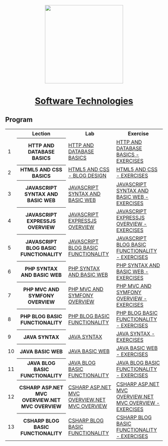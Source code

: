<p align="center"><img src="http://spaceappschallengebulgaria.eu/sites/default/files/softuni.png" width = 250 /></p>

# <a href="https://softuni.bg/trainings/1939/programming-fundamentals-may-2018"><p align="center">Software Technologies<p></a>


## Program

<table>
<tr>
  <th></th><th>Lection</th><th>Lab</th><th>Exercise</th>
</tr>
<tr>
  <td>1</td>
  <th>HTTP AND DATABASE BASICS</th>
  <td><a href="" >HTTP AND DATABASE BASICS</a></td>
  <td><a href="" >HTTP AND DATABASE BASICS - EXERCISES</a></td>
</tr>
<tr>
  <td>2</td>
  <th>HTML5 AND CSS BASICS</th>
  <td><a href="https://github.com/kallyy7/Software-Technologies/tree/master/HTML5%20AND%20CSS%20-%20BLOG%20DESIGN" >HTML5 AND CSS - BLOG DESIGN</a></td>
  <td><a href="https://github.com/kallyy7/Software-Technologies/tree/master/HTML5%20and%20CSS%20-%20Exercises" >HTML5 AND CSS - EXERCISES</a></td>
</tr>
  <tr>
  <td>3</td>
    <th>JAVASCRIPT SYNTAX AND BASIC WEB</th>
    <td><a href="https://github.com/kallyy7/Software-Technologies/tree/master/JAVASCRIPT%20SYNTAX%20AND%20BASIC%20WEB-LAB" >JAVASCRIPT SYNTAX AND BASIC WEB</a></td>
    <td><a href="https://github.com/kallyy7/Software-Technologies/tree/master/JavaScript%20Basics%20-%20Exercises" >JAVASCRIPT SYNTAX AND BASIC WEB - EXERCISES</a></td>
</tr>
  <tr>
  <td>4</td>
    <th>JAVASCRIPT EXPRESSJS OVERVIEW</th>
    <td><a href="https://github.com/kallyy7/Software-Technologies/tree/master/JAVASCRIPT%20EXPRESSJS%20OVERVIEW%20-%20EXERCISES" >JAVASCRIPT EXPRESSJS OVERVIEW</a></td>
    <td><a href="https://github.com/kallyy7/Software-Technologies/tree/master/JAVASCRIPT%20EXPRESSJS%20OVERVIEW%20-%20EXERCISES" >JAVASCRIPT EXPRESSJS OVERVIEW - EXERCISES</a></td>
</tr>
  <tr>
  <td>5</td>
    <th>JAVASCRIPT BLOG BASIC FUNCTIONALITY</th>
    <td><a href="https://github.com/kallyy7/Software-Technologies/tree/master/JAVASCRIPT%20BLOG%20BASIC%20FUNCTIONALITY" >JAVASCRIPT BLOG BASIC FUNCTIONALITY</a></td>
    <td><a href="https://github.com/kallyy7/Software-Technologies/tree/master/JAVASCRIPT%20BLOG%20BASIC%20FUNCTIONALITY" >JAVASCRIPT BLOG BASIC FUNCTIONALITY - EXERCISES</a></td>
</tr>
  <tr>
  <td>6</td>
    <th>PHP SYNTAX AND BASIC WEB</th>
    <td><a href="https://github.com/kallyy7/Software-Technologies/tree/master/PHP%20SYNTAX%20AND%20BASIC%20WEB-LAB" >PHP SYNTAX AND BASIC WEB</a></td>
    <td><a href="https://github.com/kallyy7/Software-Technologies/tree/master/PHP%20SYNTAX%20AND%20BASIC%20WEB%20-%20EXERCISES" >PHP SYNTAX AND BASIC WEB - EXERCISES</a></td>
</tr>
  <tr>
  <td>7</td>
    <th>PHP MVC AND SYMFONY OVERVIEW</th>
    <td><a href=https://github.com/kallyy7/Software-Technologies/tree/master/PHP%20MVC%20AND%20SYMFONY%20OVERVIEW%20-%20EXERCISES"" >PHP MVC AND SYMFONY OVERVIEW</a></td>
    <td><a href="https://github.com/kallyy7/Software-Technologies/tree/master/PHP%20MVC%20AND%20SYMFONY%20OVERVIEW%20-%20EXERCISES" >PHP MVC AND SYMFONY OVERVIEW - EXERCISES</a></td>
</tr>
    <tr>
  <td>8</td>
    <th>PHP BLOG BASIC FUNCTIONALITY</th>
    <td><a href="" >PHP BLOG BASIC FUNCTIONALITY</a></td>
    <td><a href="" >PHP BLOG BASIC FUNCTIONALITY - EXERCISES</a></td>
</tr>
  </tr>
    <tr>
  <td>9</td>
    <th>JAVA SYNTAX</th>
    <td><a href="" >JAVA SYNTAX</a></td>
    <td><a href="" >JAVA SYNTAX - EXERCISES</a></td>
</tr>
<tr>
  <td>10</td>
    <th>JAVA BASIC WEB</th>
    <td><a href="" >JAVA BASIC WEB</a></td>
    <td><a href="" >JAVA BASIC WEB - EXERCISES</a></td>
</tr>
<tr>
  <td>11</td>
    <th>JAVA BLOG BASIC FUNCTIONALITY</th>
    <td><a href="" >JAVA BLOG BASIC FUNCTIONALITY</a></td>
    <td><a href="" >JAVA BLOG BASIC FUNCTIONALITY - EXERCISES</a></td>
</tr>
<tr>
  <td>12</td>
    <th>CSHARP ASP.NET MVC OVERVIEW.NET MVC OVERVIEW</th>
    <td><a href="" >CSHARP ASP.NET MVC OVERVIEW.NET MVC OVERVIEW</a></td>
    <td><a href="" >CSHARP ASP.NET MVC OVERVIEW.NET MVC OVERVIEW - EXERCISES</a></td>
</tr>
<tr>
  <td>13</td>
    <th>CSHARP BLOG BASIC FUNCTIONALITY</th>
    <td><a href="" >CSHARP BLOG BASIC FUNCTIONALITY</a></td>
    <td><a href="" >CSHARP BLOG BASIC FUNCTIONALITY - EXERCISES</a></td>
</tr>
</table>
